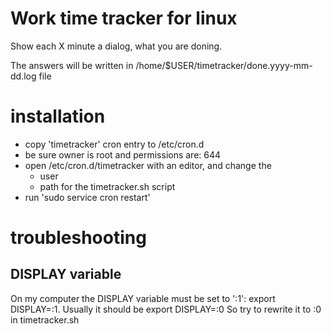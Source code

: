 
# Work time tracker for linux

Show each X minute a dialog, what you are doning.

The answers will be written in /home/$USER/timetracker/done.yyyy-mm-dd.log file

# installation

* copy 'timetracker' cron entry to /etc/cron.d
* be sure owner is root and permissions are: 644
* open /etc/cron.d/timetracker with an editor, and change the 
  * user 
  * path for the timetracker.sh script
* run 'sudo service cron restart'


# troubleshooting

## DISPLAY variable
On  my computer the DISPLAY variable must be set to ':1':  export DISPLAY=:1.
Usually it should be export DISPLAY=:0
So try to rewrite it to :0 in timetracker.sh




